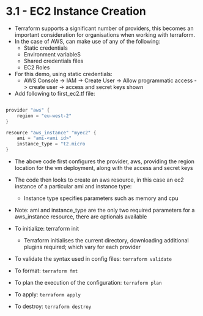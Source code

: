 # 3.1 - EC2 Instance Creation

- Terraform supports a significant number of providers, this becomes an important consideration for organisations when working with terraform.
- In the case of AWS, can make use of any of the following:
    - Static credentials
    - Environment variableS
    - Shared credentials files
    - EC2 Roles
- For this demo, using static credentials:
    - AWS Console -> IAM -> Create User -> Allow programmatic access -> create user -> access and secret keys shown
- Add following to first_ec2.tf file:

```go

provider "aws" {
    region = "eu-west-2"
}

resource "aws_instance" "myec2" {
    ami = "ami-<ami id>"
    instance_type = "t2.micro
}
```

- The above code first configures the provider, aws, providing the region
location for the vm deployment, along with the access and secret keys

- The code then looks to create an aws resource, in this case an ec2 instance of
a particular ami and instance type:
    - Instance type specifies parameters such as memory and cpu
- Note: ami and instance_type are the only two required parameters for a aws_instance resource, there are optionals available
- To initialize: terraform init
    - Terraform initialises the current directory, downloading additional
plugins required; which vary for each provider
- To validate the syntax used in config files: `terraform validate`
- To format: `terraform fmt`
- To plan the execution of the configuration: `terraform plan`
- To apply: `terraform apply`
- To destroy: `terraform destroy`